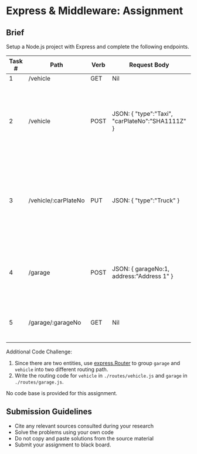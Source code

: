 # Express & Middleware: Assignment

## Brief

Setup a Node.js project with Express and complete the following endpoints.

| Task # | Path                 | Verb | Request Body                                      | Response Body                                     | Description                                                                                              |
|--------|----------------------|------|---------------------------------------------------|---------------------------------------------------|----------------------------------------------------------------------------------------------------------|
| 1      | /vehicle             | GET  | Nil                                               | An array of vehicles                              |                                                                                                          |
| 2      | /vehicle             | POST | JSON:  { "type":"Taxi", "carPlateNo":"SHA1111Z" } | JSON:  { "type":"Taxi", "carPlateNo":"SHA1111Z" } | Create an object and store it in an array call `vehicles`.  Car plate number must be unique.             |
| 3      | /vehicle/:carPlateNo | PUT  | JSON:  { "type":"Truck" }                         |                                                   | Return status 200 and success message if successful. Return status 404 if car plate number is not found. |
| 4      | /garage              | POST | JSON: { garageNo:1, address:"Address 1" }         | JSON: { garageNo:1, address:"Address 1" }         | Just return status 200 for success. Store this object in an array `garages`.                             |
| 5      | /garage/:garageNo    | GET  | Nil                                               | JSON: { garageNo:1, address:"Address 1" }         | Only return the object with matching `garageNo`.                                                         |

Additional Code Challenge: 
1. Since there are two entities, use [express.Router](https://expressjs.com/en/guide/routing.html) to group `garage` and `vehicle` into two different routing path. 
2. Write the routing code for `vehicle` in `./routes/vehicle.js` and `garage` in `./routes/garage.js`.

No code base is provided for this assignment.

## Submission Guidelines

- Cite any relevant sources consulted during your research
- Solve the problems using your own code
- Do not copy and paste solutions from the source material
- Submit your assignment to black board.
